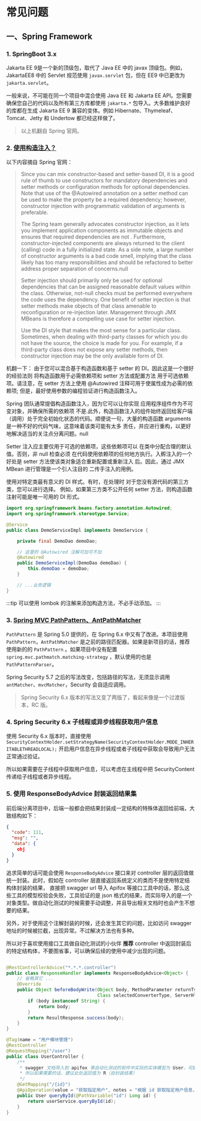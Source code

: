 # 常见问题

## 一、Spring Framework

### 1. SpringBoot 3.x

Jakarta EE 9是一个新的顶级包，取代了 Java EE 中的 javax 顶级包。例如，JakartaEE8 中的 Servlet 规范使用 `javax.servlet`
包，但在 EE9 中已更改为 `jakarta.servlet`。

一般来说，不可能在同一个项目中混合使用 Java EE 和 Jakarta EE API。您需要确保您自己的代码以及所有第三方库都使用 `jakarta.*`
包导入。大多数维护良好的库都在生成 Jakarta EE 9 兼容的变体。例如 Hibernate、Thymeleaf、Tomcat、Jetty 和 Undertow 都已经这样做了。

> 以上机翻自 Spring 官网。

### 2. [使用构造注入？](https://docs.spring.io/spring-framework/reference/core/beans/dependencies/factory-collaborators.html#beans-setter-injection)

以下内容摘自 Spring 官网：
> Since you can mix constructor-based and setter-based DI, it is a good rule of thumb to use constructors for mandatory
> dependencies and setter methods or configuration methods for optional dependencies. Note that use of the @Autowired
> annotation on a setter method can be used to make the property be a required dependency; however, constructor
> injection
> with programmatic validation of arguments is preferable.
>
> The Spring team generally advocates constructor injection, as it lets you implement application components as
> immutable objects and ensures that required dependencies are not . Furthermore, constructor-injected components are
> always returned to the client (calling) code in a fully initialized state. As a side note, a large number of
> constructor
> arguments is a bad code smell, implying that the class likely has too many responsibilities and should be refactored
> to
> better address proper separation of concerns.null
>
> Setter injection should primarily only be used for optional dependencies that can be assigned reasonable default
> values within the class. Otherwise, not-null checks must be performed everywhere the code uses the dependency. One
> benefit of setter injection is that setter methods make objects of that class amenable to reconfiguration or
> re-injection later. Management through JMX MBeans is therefore a compelling use case for setter injection.
>
> Use the DI style that makes the most sense for a particular class. Sometimes, when dealing with third-party classes
> for which you do not have the source, the choice is made for you. For example, if a third-party class does not expose
> any setter methods, then constructor injection may be the only available form of DI.

机翻一下：
由于您可以混合基于构造函数和基于 setter 的 DI，因此这是一个很好的经验法则 将构造函数用于必需依赖项和 setter 方法或配置方法
用于可选依赖项。请注意，在 setter 方法上使用 @Autowired 注释可用于使属性成为必需的依赖项; 但是，最好使用参数的编程验证进行构造函数注入。

Spring 团队通常提倡构造函数注入，因为它可以让你实现 应用程序组件作为不可变对象，并确保所需的依赖项 不是.此外，构造函数注入的组件始终返回给客户端
（调用）处于完全初始化状态的代码。顺便说一句，大量的构造函数 arguments 是一种不好的代码气味，这意味着该类可能有太多
责任，并应进行重构，以更好地解决适当的关注点分离问题。null

Setter 注入应主要仅用于可选的依赖项，这些依赖项可以 在类中分配合理的默认值。否则，非 null 检查必须
在代码使用依赖项的任何地方执行。入孵注入的一个好处是 setter 方法使该类对象适合重新配置或重新注入 后。因此，通过 JMX MBean
进行管理是一个引人注目的 二传手注入的用例。

使用对特定类最有意义的 DI 样式。有时，在处理时 对于您没有源代码的第三方类，您可以进行选择。 例如，如果第三方类不公开任何
setter 方法，则构造函数 注射可能是唯一可用的 DI 形式。

```java
import org.springframework.beans.factory.annotation.Autowired;
import org.springframework.stereotype.Service;

@Service
public class DemoServiceImpl implements DemoService {

    private final DemoDao demoDao;

    // 这里的 @Autowired 注解可加可不加
    @Autowired
    public DemoServiceImpl(DemoDao demoDao) {
        this.demoDao = demoDao;
    }

    // ...业务逻辑
}
```

:::tip
可以使用 lombok 的注解来添加构造方法，不必手动添加。
:::

### 3. [Spring MVC PathPattern、AntPathMatcher](https://spring.io/blog/2020/06/30/url-matching-with-pathpattern-in-spring-mvc)

`PathPattern` 是 Spring 5.0 提供的，在 Spring 6.x 中又有了改进。本项目使用 `PathPattern`，`AntPathMatcher`
是之前的路径匹配器。如果是新项目的话，推荐使用新的的 `PathPattern`
。如果项目中没有配置 `spring.mvc.pathmatch.matching-strategy` ，默认使用的也是 `PathPatternParser`。

Spring Security 5.7 之后的写法改变，包括路径的写法，无须显示调用 `antMatcher`、`mvcMatcher`，Security 会自适应调用。

> Spring Security 6.x 版本的写法又变了两版了，看起来像是一个过渡版本，RC 版。

### 4. Spring Security 6.x 子线程或异步线程获取用户信息

使用 Security 6.x
版本时，直接使用 `SecurityContextHolder.setStrategyName(SecurityContextHolder.MODE_INHERITABLETHREADLOCAL);`
开启用户信息在异步线程或者子线程中获取会导致用户无法正常通过验证。

所以如果需要在子线程中获取用户信息，可以考虑在主线程中把 SecurityContent 传递给子线程或者异步线程。

### 5. 使用 ResponseBodyAdvice 封装返回结果集

前后端分离项目中，后端一般都会把结果封装成一定结构的特殊体返回给前端，大致结构如下：

```json
{
  "code": 111,
  "msg": "",
  "data": {
    obj
  }
}
```

追求简单的话可能会使用 `ResponseBodyAdvice` 接口来对 controller 层的返回值做统一封装。此时，假如在 controller
层直接返回系统定义的类而不是使用特定结构体封装的结果，
直接把 swagger url 导入 Apifox 等接口工具中的话，那么这些工具的模型校验会失败，工具验证的是 json
格式的结果，而实际导入的是一个对象类型。做自动化测试的时候需要手动调整，并且导出相关文档时也会产生不想要的结果。

另外，对于使用这个注解封装的时候，还会发生其它的问题，比如访问 swagger 地址的时候被拦截，出现异常。不过解决方法也有多种。

所以对于喜欢使用接口工具做自动化测试的小伙伴 **推荐** controller 中返回封装后的特定结构体，不要图省事，可以确保后续的使用中减少出现的问题。

```java

@RestControllerAdvice("*.*.*.controller")
public class ResponseHandler implements ResponseBodyAdvice<Object> {
    // 省略其它 ...
    @Override
    public Object beforeBodyWrite(Object body, MethodParameter returnType, MediaType selectedContentType,
                                  Class selectedConverterType, ServerHttpRequest request, ServerHttpResponse response) {
        if (body instanceof String) {
            return body;
        }
        return ResultResponse.success(body);
    }
}

@Tag(name = "用户模块管理")
@RestController
@RequestMapping("/user")
public class UserController {
    /**
     * swagger 文档导入到 apifox 等自动化测试的软件中实际的实体模型为 User，可能会影响测试结果
     * 所以如果需要的话，建议此处返回值为 R（自封装结果）
     */
    @GetMapping("/{id}")
    @ApiOperation(value = "获取指定用户", notes = "根据 id 获取指定用户信息，get 方法")
    public User queryById(@PathVariable("id") Long id) {
        return userService.queryById(id);
    }
}
```

